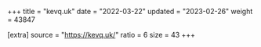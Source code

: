 +++
title = "kevq.uk"
date = "2022-03-22"
updated = "2023-02-26"
weight = 43847

[extra]
source = "https://kevq.uk/"
ratio = 6
size = 43
+++
